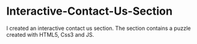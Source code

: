 # Interactive-Contact-Us-Section
I created an interactive contact us section. The section contains a puzzle created with HTML5, Css3 and JS.

